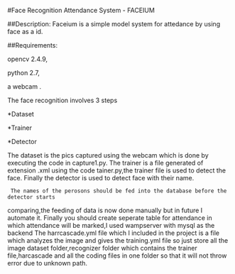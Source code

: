 #Face Recognition Attendance System - FACEIUM

##Description:
    Faceium is a simple model system for attedance by using face as a id.

##Requirements:

opencv 2.4.9,

python 2.7,

a webcam .

The face recognition involves 3 steps

*Dataset

*Trainer

*Detector

The dataset is the pics captured using the webcam which is done by executing the code 
in capture1.py.
The trainer is a file generated of extension .xml using the code tainer.py,the trainer
file is used to detect the face.
Finally the detector is used to detect face with their name.

     The names of the perosons should be fed into the database before the detector starts
comparing,the feeding of data is now done manually but in future I automate it.
     Finally you should create seperate table for attendance in which attendance will be marked,I
used wampserver with mysql as the backend
   The harrcascade.yml file which I included in the project is a file which analyzes the image and 
   gives the training.yml file so just store all the image dataset folder,recognizer folder which 
   contains the trainer file,harcascade and all the coding files in one folder so that it will not
   throw error due to unknown path.
